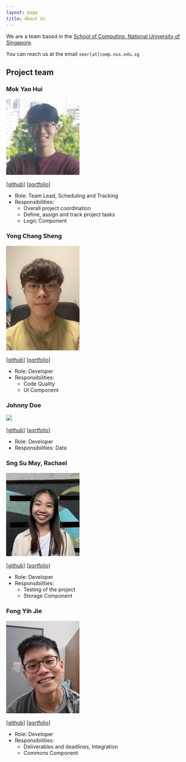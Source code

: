 ```yaml
---
layout: page
title: About Us
---
```


We are a team based in the [School of Computing, National University of Singapore](http://www.comp.nus.edu.sg).

You can reach us at the email `seer[at]comp.nus.edu.sg`

## Project team

### Mok Yao Hui

<img src="images/laxus2308.png" width="200px">

[[github](http://github.com/laxus2308)]
[[portfolio](team/laxus2308.md)]

* Role: Team Lead, Scheduling and Tracking
* Responsibilities: 
  - Overall project coordination
  - Define, assign and track project tasks
  - Logic Component

### Yong Chang Sheng

<img src="images/rycs2812.png" width="200px">

[[github](http://github.com/rycs2812)]
[[portfolio](team/rycs2812.md)]

* Role: Developer
* Responsibilities:
  * Code Quality
  * UI Component

### Johnny Doe

<img src="images/johndoe.png" width="200px">

[[github](http://github.com/johndoe)] [[portfolio](team/johndoe.md)]

* Role: Developer
* Responsibilities: Data

### Sng Su May, Rachael

<img src="images/rachaelsng.png" width="200px">

[[github](http://github.com/rachaelsng)]
[[portfolio](team/rachaelsng.md)]

* Role: Developer
* Responsibilities:
  * Testing of the project
  * Storage Component

### Fong Yih Jie

<img src="images/fongyj.png" width="200px">

[[github](http://github.com/fongyj)]
[[portfolio](team/fongyj.md)]

* Role: Developer
* Responsibilities: 
  * Deliverables and deadlines, Integration
  * Commons Component

